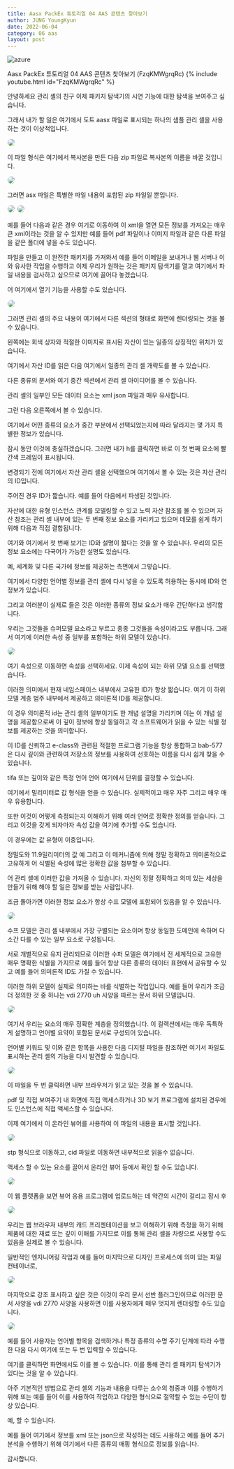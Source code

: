 ```yaml
---
title: Aasx PackEx 튜토리얼 04 AAS 콘텐츠 찾아보기
author: JUNG YoungKyun
date: 2022-06-04
category: 06 aas
layout: post
---
```


![azure](https://img.shields.io/badge/aasx-2022.06.04-red.svg)

Aasx PackEx 튜토리얼 04 AAS 콘텐츠 찾아보기 (FzqKMWgrqRc)
{% include youtube.html id="FzqKMWgrqRc" %}

안녕하세요 관리 셸의 친구 이제 패키지 탐색기의 시연 기능에 대한 탐색을 보여주고 싶습니다. 

그래서 내가 할 일은 여기에서 도트 aasx 파일로 표시되는 하나의 샘플 관리 셸을 사용하는 것이 이상적입니다. 

<img src="../images/aas/2022-06-04/20220607165627.png" style="border-radius: 10px; border: 1px solid #eaeaea;"/>

이 파일 형식은 여기에서 복사본을 만든 다음 zip 파일로 복사본의 이름을 바꿀 것입니다. 

<img src="../images/aas/2022-06-04/20220607165936.png" style="border-radius: 10px; border: 1px solid #eaeaea;"/>

그러면 asx 파일은 특별한 파일 내용이 포함된 zip 파일일 뿐입니다. 

<img src="../images/aas/2022-06-04/20220607170028.png" style="border-radius: 10px; border: 1px solid #eaeaea;"/>

<img src="../images/aas/2022-06-04/20220607170059.png" style="border-radius: 10px; border: 1px solid #eaeaea;"/>

예를 들어 다음과 같은 경우 여기로 이동하여 이 xml을 열면 모든 정보를 가져오는 매우 큰 xml이라는 것을 알 수 있지만 
예를 들어 pdf 파일이나 이미지 파일과 같은 다른 파일을 같은 폴더에 넣을 수도 있습니다. 

파일을 만들고 이 완전한 패키지를 가져와서 예를 들어 이메일을 보내거나 웹 서버나 이와 유사한 작업을 수행하고 이제 우리가 원하는 것은 패키지 탐색기를 열고
여기에서 파일 내용을 검사하고 싶으므로 여기에 끌어다 놓겠습니다. 

어 여기에서 열기 기능을 사용할 수도 있습니다. 

<img src="../images/aas/2022-06-04/20220607170717.png" style="border-radius: 10px; border: 1px solid #eaeaea;"/>

그러면 관리 셸의 주요 내용이 여기에서 다른 섹션의 형태로 화면에 렌더링되는 것을 볼 수 있습니다. 

왼쪽에는 회색 상자와 적절한 이미지로 표시된 자산이 있는 일종의 상징적인 위치가 있습니다. 

여기에서 자산 ID를 읽은 다음 여기에서 일종의 관리 셸 개략도를 볼 수 있습니다. 

다른 종류의 문서와 여기 중간 섹션에서 관리 셸 아이디어를 볼 수 있습니다. 

관리 셸의 일부인 모든 데이터 요소는 xml json 파일과 매우 유사합니다. 

그런 다음 오른쪽에서 볼 수 있습니다. 

여기에서 어떤 종류의 요소가 중간 부분에서 선택되었는지에 따라 달라지는 몇 가지 특별한 정보가 있습니다. 

잠시 동안 이것에 충실하겠습니다. 그러면 내가 h를 클릭하면 바로 이 첫 번째 요소에 빨간색 프레임이 표시됩니다. 

변경되기 전에 여기에서 자산 관리 셸을 선택했으며 여기에서 볼 수 있는 것은 자산 관리의 ID입니다. 

주어진 경우 ID가 짧습니다. 예를 들어 다음에서 파생된 것입니다. 

자산에 대한 유형 인스턴스 관계를 모델링할 수 있고 노력 자산 참조를 볼 수 있으며 자산 참조는 관리 셸 내부에 있는 두 번째 정보 요소를 가리키고 있으며 
데모를 쉽게 하기 위해 다음과 직접 결합됩니다. 

여기와 여기에서 첫 번째 보기는 ID와 설명이 짧다는 것을 알 수 있습니다. 우리의 모든 정보 요소에는 다국어가 가능한 설명도 있습니다. 

예, 세계화 및 다른 국가에 정보를 제공하는 측면에서 그렇습니다. 

여기에서 다양한 언어별 정보를 관리 셸에 다시 넣을 수 있도록 허용하는 동시에 ID와 연 정보가 있습니다. 

그리고 여러분이 실제로 들은 것은 이러한 종류의 정보 요소가 매우 간단하다고 생각합니다. 

우리는 그것들을 슈퍼모델 요소라고 부르고 종종 그것들을 속성이라고도 부릅니다. 그래서 여기에 이러한 속성 중 일부를 포함하는 하위 모델이 있습니다. 

<img src="../images/aas/2022-06-04/20220607170843.png" style="border-radius: 10px; border: 1px solid #eaeaea;"/>

여기 속성으로 이동하면 속성을 선택하세요. 이제 속성이 되는 하위 모델 요소를 선택했습니다. 

이러한 의미에서 현재 네임스페이스 내부에서 고유한 ID가 항상 짧습니다. 여기 이 하위 모델 계층 범주 내부에서 제공하고 의미론적 ID를 제공합니다. 

이 경우 의미론적 id는 관리 셸의 일부이기도 한 개념 설명을 가리키며 이는 이 개념 설명을 제공함으로써 
이 깊이 정보에 항상 동일하고 각 소프트웨어가 읽을 수 있는 식별 정보를 제공하는 것을 의미합니다. 

이 ID를 신뢰하고 e-class와 관련된 적절한 프로그램 기능을 항상 통합하고 bab-577은 다시 깊이와 관련하여 
저장소의 정보를 사용하여 선호하는 이름을 다시 쉽게 찾을 수 있습니다. 

tifa 또는 깊이와 같은 특정 언어 언어 여기에서 단위를 결정할 수 있습니다. 

여기에서 밀리미터로 값 형식을 얻을 수 있습니다. 실제적이고 매우 자주 그리고 매우 매우 유용합니다. 

또한 이것이 어떻게 측정되는지 이해하기 위해 여러 언어로 정확한 정의를 얻습니다. 그리고 이것을 갖게 되자마자 속성 값을 여기에 추가할 수도 있습니다. 

이 경우에는 값 유형이 이중입니다. 

정밀도와 11.9밀리미터의 값 예 그리고 이 메커니즘에 의해 정말 정확하고 의미론적으로 고유하게 어 식별된 속성에 많은 정확한 값을 첨부할 수 있습니다. 

어 관리 셸에 이러한 값을 가져올 수 있습니다. 자신의 정말 정확하고 의미 있는 세상을 만들기 위해 해야 할 일은 정보를 받는 사람입니다.

조금 돌아가면 이러한 정보 요소가 항상 수프 모델에 포함되어 있음을 알 수 있습니다. 

<img src="../images/aas/2022-06-04/20220607171027.png" style="border-radius: 10px; border: 1px solid #eaeaea;"/>

수프 모델은 관리 셸 내부에서 가장 구별되는 요소이며 항상 동일한 도메인에 속하며 다소간 다를 수 있는 일부 요소로 구성됩니다. 

서로 개별적으로 유지 관리되므로 이러한 수퍼 모델은 여기에서 전 세계적으로 고유한 매우 명확한 식별을 가지므로 
예를 들어 항상 다른 종류의 데이터 표현에서 공유할 수 있고 예를 들어 의미론적 ID도 가질 수 있습니다. 

이러한 하위 모델이 실제로 의미하는 바를 식별하는 작업입니다. 예를 들어 우리가 조금 더 정의한 것 중 하나는 vdi 2770 uh 사양을 따르는 문서 하위 모델입니다. 

<img src="../images/aas/2022-06-04/20220607171153.png" style="border-radius: 10px; border: 1px solid #eaeaea;"/>

여기서 우리는 요소의 매우 정확한 계층을 정의했습니다. 이 컬렉션에서는 매우 독특하게 설명하고 언어별 요약이 포함된 문서로 구성되어 있습니다. 

언어별 키워드 및 이와 같은 항목을 사용한 다음 디지털 파일을 참조하면 여기서 파일도 표시하는 관리 셸의 기능을 다시 발견할 수 있습니다. 

<img src="../images/aas/2022-06-04/20220607171254.png" style="border-radius: 10px; border: 1px solid #eaeaea;"/>

이 파일을 두 번 클릭하면 내부 브라우저가 읽고 있는 것을 볼 수 있습니다. 

pdf 및 직접 보여주기 내 화면에 직접 액세스하거나 3D 보기 프로그램에 설치된 경우에도 인스턴스에 직접 액세스할 수 있습니다. 

이제 여기에서 이 온라인 뷰어를 사용하여 이 파일의 내용을 표시할 것입니다. 

<img src="../images/aas/2022-06-04/20220607171512.png" style="border-radius: 10px; border: 1px solid #eaeaea;"/>

stp 형식으로 이동하고, cid 파일로 이동하면 내부적으로 읽을수 없습니다.

액세스 할 수 있는 요소를 끌어서 온라인 뷰어 등에서 확인 할 수도 있습니다.

<img src="../images/aas/2022-06-04/20220607171430.png" style="border-radius: 10px; border: 1px solid #eaeaea;"/>

이 웹 플랫폼을 보면 뷰어 응용 프로그램에 업로드하는 데 약간의 시간이 걸리고 잠시 후

<img src="../images/aas/2022-06-04/20220607171804.png" style="border-radius: 10px; border: 1px solid #eaeaea;"/>

우리는 웹 브라우저 내부의 캐드 프리젠테이션을 보고 이해하기 위해 측정을 하기 위해 제품에 대한 재료 또는 깊이 이해를 가지므로 
이를 통해 관리 셸을 차량으로 사용할 수도 있음을 실제로 볼 수 있습니다. 

일반적인 엔지니어링 작업과 예를 들어 마지막으로 디자인 프로세스에 의미 있는 파일 컨테이너로,

<img src="../images/aas/2022-06-04/20220607171915.png" style="border-radius: 10px; border: 1px solid #eaeaea;"/>
 
마지막으로 강조 표시하고 싶은 것은 이것이 우리 문서 선반 플러그인이므로 이러한 문서 사양을 vdi 2770 사양을 사용하면 
이를 사용자에게 매우 멋지게 렌더링할 수도 있습니다. 

<img src="../images/aas/2022-06-04/20220607172038.png" style="border-radius: 10px; border: 1px solid #eaeaea;"/>

예를 들어 사용자는 언어별 항목을 검색하거나 특정 종류의 수명 주기 단계에 따라 수행한 다음 다시 여기에 또는 두 번 입력할 수 있습니다. 

여기를 클릭하면 화면에서도 이를 볼 수 있습니다. 이를 통해 관리 셸 패키지 탐색기가 있다는 것을 알 수 있습니다. 

아주 기본적인 방법으로 관리 셸의 기능과 내용을 다루는 소수의 청중과 이를 수행하기 위해 
또는 예를 들어 이를 사용하여 작업하고 다양한 형식으로 절약할 수 있는 수단이 항상 있습니다. 

예, 할 수 있습니다. 

예를 들어 여기에서 정보를 xml 또는 json으로 작성하는 데도 사용하고 예를 들어 추가 분석을 수행하기 위해 여기에서 다른 종류의 매핑 형식으로 정보를 읽습니다. 

감사합니다.